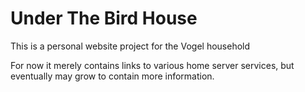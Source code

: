# Under The Bird House
This is a personal website project for the Vogel household

For now it merely contains links to various home server services, but eventually may grow to contain more information.